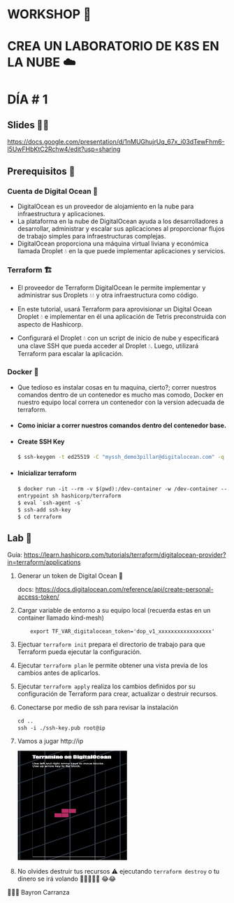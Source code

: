 # WORKSHOP 🤖
# CREA UN LABORATORIO DE K8S EN LA NUBE ☁️
# DÍA # 1

## Slides 👨‍🏫
https://docs.google.com/presentation/d/1nMUGhujrUq_67x_i03dTewFhm6-l5UwFHbKtC2Rchw4/edit?usp=sharing    

## Prerequisitos 🤔

### Cuenta de Digital Ocean 🌊
- DigitalOcean es un proveedor de alojamiento en la nube para infraestructura y 
aplicaciones. 
- La plataforma en la nube de DigitalOcean ayuda a los desarrolladores 
a desarrollar, administrar y escalar sus aplicaciones al proporcionar flujos de trabajo 
simples para infraestructuras complejas. 
- DigitalOcean proporciona una máquina virtual 
liviana y económica llamada Droplet 💧 en la que puede implementar aplicaciones y servicios. 

### Terraform 🏗️
- El proveedor de Terraform DigitalOcean le permite implementar y administrar sus Droplets 💧💧
y otra infraestructura como código.

- En este tutorial, usará Terraform para aprovisionar un Digital Ocean Droplet 💧 e implementar 
en él una aplicación de Tetris preconstruida con aspecto de Hashicorp. 

- Configurará el Droplet 💧 con un script de inicio de nube y especificará una clave SSH que pueda 
acceder al Droplet 💧. Luego, utilizará Terraform para escalar la aplicación.

### Docker 🐳
- Que tedioso es instalar cosas en tu maquina, cierto?; correr nuestros comandos dentro de un contenedor 
es mucho mas comodo, Docker en nuestro equipo local correra un contenedor con la version adecuada
de terraform. 

- #### Como iniciar a correr nuestros comandos dentro del contenedor base.
- #### Create SSH Key

    ```bash
    $ ssh-keygen -t ed25519 -C "myssh_demo3pillar@digitalocean.com" -q -N '' -f ssh-key
    ```

- #### Inicializar terraform
    ```
    $ docker run -it --rm -v $(pwd):/dev-container -w /dev-container --entrypoint sh hashicorp/terraform
    $ eval `ssh-agent -s`
    $ ssh-add ssh-key
    $ cd terraform
    ```

## Lab 🧪
Guía:
https://learn.hashicorp.com/tutorials/terraform/digitalocean-provider?in=terraform/applications

1. Generar un token de Digital Ocean 🔑
    
    docs: https://docs.digitalocean.com/reference/api/create-personal-access-token/
  
2. Cargar variable de entorno a su equipo local (recuerda estas en un container llamado kind-mesh) 
    ```
        export TF_VAR_digitalocean_token='dop_v1_xxxxxxxxxxxxxxxxx'
    ``` 
3. Ejectuar `terraform init` prepara el directorio de trabajo para que Terraform pueda ejecutar la configuración.
4. Ejecutar `terraform plan` le permite obtener una vista previa de los cambios antes de aplicarlos.
5. Ejecutar `terraform apply` realiza los cambios definidos por su configuración de Terraform para crear, actualizar o destruir recursos.

6. Conectarse por medio de ssh para revisar la instalación
   ```
   cd ..
   ssh -i ./ssh-key.pub root@ip
   ```
7. Vamos a jugar http://ip
   
   <img src="./img/game.png"  width="250" height="250">

8.  No olvides destruir tus recursos ⚠️ ejecutando `terraform destroy` o tu dinero se irá volando 💸💸💸💸💸 😂😂

👨‍💻🤘 Bayron Carranza